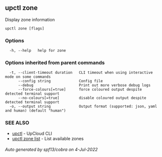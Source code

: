 ## upctl zone

Display zone information

```
upctl zone [flags]
```

### Options

```
  -h, --help   help for zone
```

### Options inherited from parent commands

```
  -t, --client-timeout duration   CLI timeout when using interactive mode on some commands
      --config string             Config file
      --debug                     Print out more verbose debug logs
      --force-colours[=true]      force coloured output despite detected terminal support
      --no-colours[=true]         disable coloured output despite detected terminal support
  -o, --output string             Output format (supported: json, yaml and human) (default "human")
```

### SEE ALSO

* [upctl](upctl.md)	 - UpCloud CLI
* [upctl zone list](upctl_zone_list.md)	 - List available zones

###### Auto generated by spf13/cobra on 4-Jul-2022
